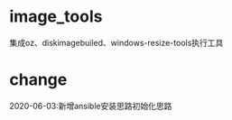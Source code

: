 # image_tools
集成oz、diskimagebuiled、windows-resize-tools执行工具

# change
2020-06-03:新增ansible安装思路初始化思路

